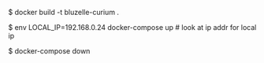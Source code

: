$ docker build -t bluzelle-curium .

$ env LOCAL_IP=192.168.0.24 docker-compose up  # look at ip addr for local ip

$ docker-compose down
